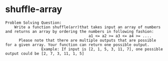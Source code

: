 # shuffle-array
	Problem Solving Question:
        Write a function shuffle(arr)that takes input an array of numbers and returns an array by ordering the numbers in following fashion:
                                         a1 <= a2 >= a3 <= a4 >= ....
          Please note that there are multiple outputs that are possible for a given array. Your function can return one possible output.  
                    Example: If input is [2, 1, 5, 3, 11, 7], one possible output could be [2, 7, 3, 11, 1, 5]
 
